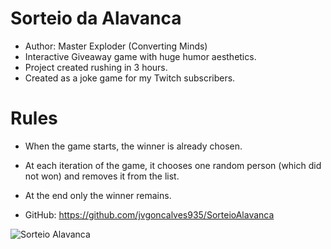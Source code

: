 # Sorteio da Alavanca

- Author: Master Exploder (Converting Minds)
- Interactive Giveaway game with huge humor aesthetics.
- Project created rushing in 3 hours.
- Created as a joke game for my Twitch subscribers.

# Rules
- When the game starts, the winner is already chosen.
- At each iteration of the game, it chooses one random person (which did not won) and removes it from the list.
- At the end only the winner remains.

- GitHub: https://github.com/jvgoncalves935/SorteioAlavanca

![Sorteio Alavanca](https://vnx.uvnworks.com/wp-content/uploads/2022/03/imagem_2022-03-01_094514.png)